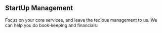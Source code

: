 
## StartUp Management

Focus on your core services, and leave the tedious management to us. We can help you do book-keeping and financials. 